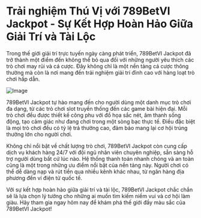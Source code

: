 # Trải nghiệm Thú Vị với 789BetVI Jackpot - Sự Kết Hợp Hoàn Hảo Giữa Giải Trí và Tài Lộc

Trong thế giới giải trí trực tuyến ngày càng phát triển, 789BetVI Jackpot đã trở thành một điểm đến không thể bỏ qua đối với những người yêu thích các trò chơi may rủi và cá cược. Đây không chỉ là một nền tảng cá cược thông thường mà còn là nơi mang đến trải nghiệm giải trí đỉnh cao với hàng loạt trò chơi hấp dẫn.

![Image](https://github.com/user-attachments/assets/bd51ea9f-0666-407b-a7a7-98ead6de688c)

789BetVI Jackpot tự hào mang đến cho người dùng một danh mục trò chơi đa dạng, từ các trò chơi slot truyền thống đến các game bài hiện đại. Mỗi trò chơi đều được thiết kế công phu với đồ họa sắc nét, âm thanh sống động, tạo cảm giác như đang chơi trong một sòng bạc thực tế. Điều đặc biệt là mọi trò chơi đều có tỷ lệ trả thưởng cao, đảm bảo mang lại cơ hội trúng thưởng lớn cho người chơi.

Không chỉ nổi bật về chất lượng trò chơi, 789BetVI Jackpot còn cung cấp dịch vụ khách hàng 24/7 với đội ngũ nhân viên chuyên nghiệp, sẵn sàng hỗ trợ người dùng bất cứ lúc nào. Hệ thống thanh toán nhanh chóng và an toàn cũng là một trong những ưu điểm nổi bật của nền tảng này. Người chơi có thể dễ dàng nạp và rút tiền qua nhiều kênh khác nhau, từ ngân hàng địa phương đến ví điện tử quốc tế.

Với sự kết hợp hoàn hảo giữa giải trí và tài lộc, 789BetVI Jackpot chắc chắn sẽ là lựa chọn lý tưởng cho những ai muốn tìm kiếm niềm vui và cơ hội làm giàu. Hãy tham gia ngay hôm nay để khám phá thế giới đầy màu sắc của 789BetVI Jackpot!